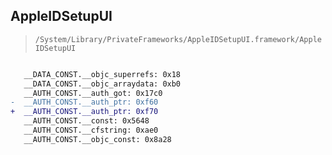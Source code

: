 ## AppleIDSetupUI

> `/System/Library/PrivateFrameworks/AppleIDSetupUI.framework/AppleIDSetupUI`

```diff

   __DATA_CONST.__objc_superrefs: 0x18
   __DATA_CONST.__objc_arraydata: 0xb0
   __AUTH_CONST.__auth_got: 0x17c0
-  __AUTH_CONST.__auth_ptr: 0xf60
+  __AUTH_CONST.__auth_ptr: 0xf70
   __AUTH_CONST.__const: 0x5648
   __AUTH_CONST.__cfstring: 0xae0
   __AUTH_CONST.__objc_const: 0x8a28

```
